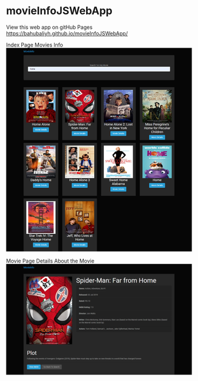 # movieInfoJSWebApp
View this web app on gitHub Pages https://bahubaliyh.github.io/movieInfoJSWebApp/

Index Page Movies Info
![alt text](./screencapture-bahubaliyh-github-io-movieInfoJSWebApp-2020-10-21-15_38_55.png)

Movie Page Details About the Movie
![alt text](./screencapture-bahubaliyh-github-io-movieInfoJSWebApp-movie-html-2020-10-21-15_39_45.png)

